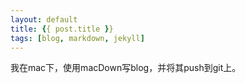 ```yaml
---
layout: default
title: {{ post.title }}
tags: [blog, markdown, jekyll]
---
```

我在mac下，使用macDown写blog，并将其push到git上。


